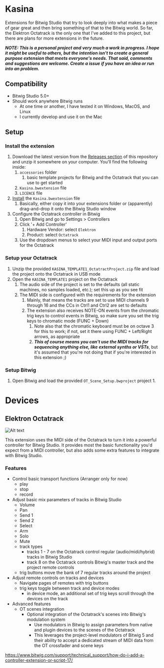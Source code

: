 # Kasina


Extensions for Bitwig Studio that try to look deeply into what makes a piece of gear great and then bring something of that to the Bitwig world. So far, the Elektron Octatrack is the only one that I've added to this project, but there are plans for more extensions in the future.


***NOTE: This is a personal project and very much a work in progress. I hope it might be useful to others, but the intention isn't to create a general purpose extension that meets everyone's needs. That said, comments and suggestions are welcome. Create a issue if you have an idea or run into an problem.*** 

## Compatibility 

- Bitwig Studio 5.0+ 
- Should work anywhere Bitwig runs
  - At one time or another, I have tested it on Windows, MacOS, and Linux 
  - I currently develop and use it on the Mac

## Setup

### Install the extension

1. Download the latest version from the [Releases section](https://github.com/mgmacleod/Kasina/releases) of this repository and unzip it somewhere on your computer. You'll find the following inside:
   1. `accessories` folder
      1. basic template projects for Bitwig and the Octatrack that you can use to get started
   2. `Kasina.bwextension` file
   3. `LICENCE` file 
2. [Install](https://www.bitwig.com/support/technical_support/how-do-i-add-a-controller-extension-or-script-17/) the `Kasina.bwextension` file 
   1. Basically, either copy it into your extensions folder or (apparently) drag-and-drop it onto the Bitwig Studio window
3. Configure the Octatrack controller in Bitwig
   1. Open Bitwig and go to Settings > Controllers 
   2. Click '+ Add Controller'
      1. Hardware Vendor: select `Elektron`
      2. Product: select `Octatrack`
   3. Use the dropdown menus to select your MIDI input and output ports for the Octatrack

### Setup your Octatrack

1. Unzip the provided `KASINA_TEMPLATE1_OctatractProject.zip` file and load the project onto the Octatrack in USB mode
2. Open the `KASINA_TEMPLATE1` project on the Octatrack
   1. The audio side of the project is set to the defaults (all static machines, no samples loaded, etc.); set this up as you see fit
   2. The MIDI side is configured with the requirements for the extension
      1. Mainly, that means the tracks are set to use MIDI channels 9 through 16 and the CCs in Ctrl1 and Ctrl2 are set to defaults
      2. The extension also receives NOTE-ON events from the chromatic trig keys to control events in Bitwig, so make sure you set the trig keys to chromatic mode (FUNC + Down)
         1. Note also that the chromatic keyboard must be on octave 3 for this to work; if not, set it there using FUNC + Left/Right arrows, as appropriate
         2. ***This of course means you can't use the MIDI tracks for sequencing anything else, like external synths or VSTs***, but it's assumed that you're not doing that if you're interested in this extension ;)

### Setup Bitwig

1. Open Bitwig and load the provided `OT_Scene_Setup.bwproject` project 
   1. 

# Devices

## Elektron Octatrack 

![Alt text](/images/ot-layout.png?raw=true "Octatrack Layout")

This extension uses the MIDI side of the Octatrack to turn it into a powerful controller for Bitwig Studio. It provides most the basic functionality you'd expect from a MIDI controller, but also adds some extra features to integrate with Bitwig Studio.


### Features
- Control basic transport functions (Arranger only for now)
  - play
  - stop
  - record
- Adjust basic mix parameters of tracks in Bitwig Studio
  - Volume
  - Pan
  - Send 1 
  - Send 2
  - Select 
  - Arm
  - Solo
  - Mute
  - track types
    - tracks 1 - 7 on the Octatrack control regular (audio/midi/hybrid) tracks in Bitwig Studio
    - track 8 on the Octatrack controls Bitwig's master track and the project remote controls
  - trig buttons move the bank of 7 regular tracks around the project
- Adjust remote controls on tracks and devices
  - Navigate pages of remotes with trig buttons
  - trig keys toggle between track and device modes
    - in device mode, an additional set of trig keys scroll through the devices on the track
- Advanced features
  - OT scenes integration
    - Optional integration of the Octatrack's scenes into Bitwig's modulation system
      - Use modulators in Bitwig to assign parameters from native and plugin devices to the scenes of the Octatrack
      - This leverages the project-level modulators of Bitwig 5 and their ability to accept a dedicated stream of MIDI data from the OT crossfader and scene keys


https://www.bitwig.com/support/technical_support/how-do-i-add-a-controller-extension-or-script-17/

